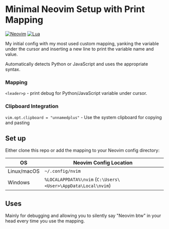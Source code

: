 # Minimal Neovim Setup with Print Mapping

[![Neovim](https://img.shields.io/badge/built%20for-neovim-57A143?logo=neovim&logoColor=white)](https://neovim.io/)
[![Lua](https://img.shields.io/badge/written%20in-lua-000080?logo=lua&logoColor=white)](https://www.lua.org/)

My initial config with my most used custom mapping, yanking the variable under the cursor and inserting a new line to print the variable name and value.

Automatically detects Python or JavaScript and uses the appropriate syntax.

### Mapping

`<leader>p` - print debug for Python/JavaScript variable under cursor.

### Clipboard Integration

`vim.opt.clipboard = "unnamedplus"` - Use the system clipboard for copying and pasting

## Set up

Either clone this repo or add the mapping to your Neovim config directory:

| OS       | Neovim Config Location                                  |
|----------|--------------------------------------------------------|
| Linux/macOS   | `~/.config/nvim`                                        |
| Windows  | `%LOCALAPPDATA%\nvim` (`C:\Users\<User>\AppData\Local\nvim`) |

## Uses

Mainly for debugging and allowing you to silently say "Neovim btw" in your head every time you use the mapping.
